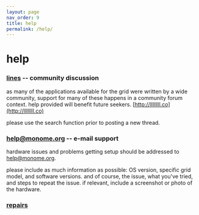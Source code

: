 ```yaml
---
layout: page
nav_order: 9
title: help
permalink: /help/
---
```


# help

### [lines](http://llllllll.co) -- community discussion

as many of the applications available for the grid were written by a wide community, support for many of these happens in a community forum context. help provided will benefit future seekers. [http://llllllll.co](http://llllllll.co)

please use the search function prior to posting a new thread.

### [help@monome.org](mailto:info@monome.org) -- e-mail support

hardware issues and problems getting setup should be addressed to [help@monome.org](mailto:info@monome.org).

please include as much information as possible: OS version, specific grid model, and software versions. and of course, the issue, what you've tried, and steps to repeat the issue. if relevant, include a screenshot or photo of the hardware.

### [repairs](/docs/repairs)
